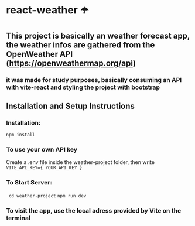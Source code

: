 # react-weather ☂️

## This project is basically an weather forecast app, the weather infos are gathered from the OpenWeather API (https://openweathermap.org/api)

### it was made for study purposes, basically consuming an API with vite-react and styling the project with bootstrap

## Installation and Setup Instructions

### Installation:

`` npm install ``

### To use your own API key

Create a .env file inside the weather-project folder, then write <br>
`` VITE_API_KEY={ YOUR_API_KEY } ``

### To Start Server:

`` cd weather-project``
`` npm run dev ``

### To visit the app, use the **local** adress provided by Vite on the **terminal**
